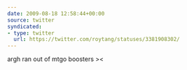 ```yaml
---
date: 2009-08-18 12:58:44+00:00
source: twitter
syndicated:
- type: twitter
  url: https://twitter.com/roytang/statuses/3381908302/
---
```


argh ran out of mtgo boosters &gt;&lt;